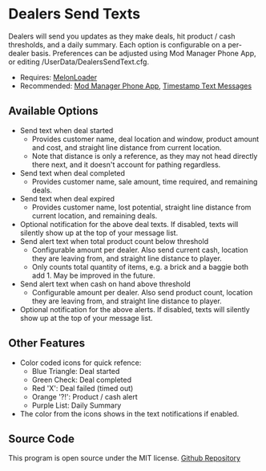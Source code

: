 # Dealers Send Texts
Dealers will send you updates as they make deals, hit product / cash thresholds, and a daily summary. Each option is configurable on a per-dealer basis. Preferences can be adjusted using Mod Manager Phone App, or editing /UserData/DealersSendText.cfg.

- Requires: [MelonLoader](https://melonwiki.xyz/#/)
- Recommended: [Mod Manager Phone App](https://www.nexusmods.com/schedule1/mods/397), [Timestamp Text Messages](https://www.nexusmods.com/schedule1/mods/1129)

## Available Options
- Send text when deal started
  - Provides customer name, deal location and window, product amount and cost, and straight line distance from current location.
  - Note that distance is only a reference, as they may not head directly there next, and it doesn't account for pathing regardless.
- Send text when deal completed
  - Provides customer name, sale amount, time required, and remaining deals.
- Send text when deal expired
  - Provides customer name, lost potential, straight line distance from current location, and remaining deals.
- Optional notification for the above deal texts. If disabled, texts will silently show up at the top of your message list.
- Send alert text when total product count below threshold
  - Configurable amount per dealer. Also send current cash, location they are leaving from, and straight line distance to player.
  - Only counts total quantity of items, e.g. a brick and a baggie both add 1. May be improved in the future.
- Send alert text when cash on hand above threshold
  - Configurable amount per dealer. Also send product count, location they are leaving from, and straight line distance to player.
- Optional notification for the above alerts. If disabled, texts will silently show up at the top of your message list.

## Other Features
- Color coded icons for quick refence:
  - Blue Triangle: Deal started
  - Green Check: Deal completed
  - Red 'X': Deal failed (timed out)
  - Orange '?!': Product / cash alert
  - Purple List: Daily Summary
- The color from the icons shows in the text notifications if enabled.

## Source Code
This program is open source under the MIT license. [Github Repository](https://github.com/GuysWeForgotDre/DealersSendTexts/)
